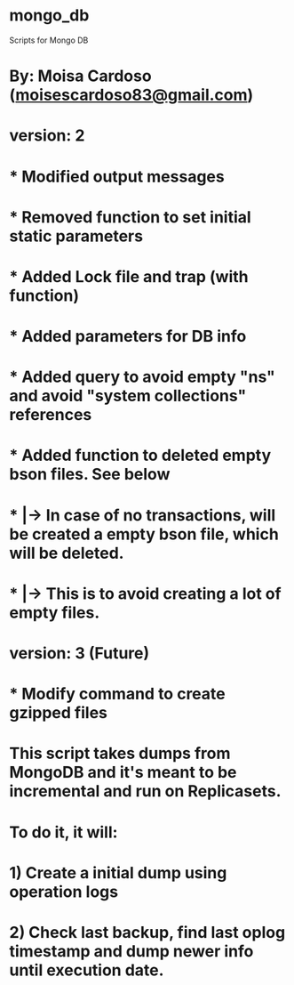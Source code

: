 # mongo_db
Scripts for Mongo DB


#
# By: Moisa Cardoso (moisescardoso83@gmail.com)
#
# version: 2
# *     Modified output messages
# *     Removed function to set initial static parameters
# *     Added Lock file and trap (with function)
# *     Added parameters for DB info
# *     Added query to avoid empty "ns" and avoid "system collections" references
# *     Added function to deleted empty bson files. See below
# *     |-> In case of no transactions, will be created a empty bson file, which will be deleted.
# *     |-> This is to avoid creating a lot of empty files.
#
# version: 3 (Future)
# *     Modify command to create gzipped files 



# This script takes dumps from MongoDB and it's meant to be incremental and run on Replicasets.
#
# To do it, it will:
#
# 1) Create a initial dump using operation logs
# 2) Check last backup, find last oplog timestamp and dump newer info until execution date.
# 

